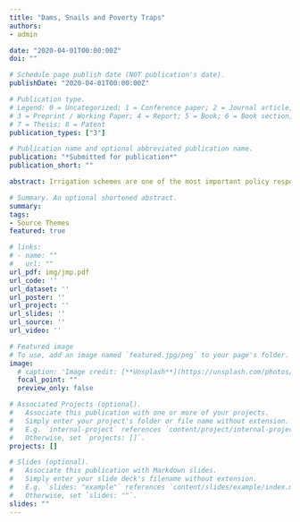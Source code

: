 ```yaml
---
title: "Dams, Snails and Poverty Traps"
authors:
- admin

date: "2020-04-01T00:00:00Z"
doi: ""

# Schedule page publish date (NOT publication's date).
publishDate: "2020-04-01T00:00:00Z"

# Publication type.
# Legend: 0 = Uncategorized; 1 = Conference paper; 2 = Journal article;
# 3 = Preprint / Working Paper; 4 = Report; 5 = Book; 6 = Book section;
# 7 = Thesis; 8 = Patent
publication_types: ["3"]

# Publication name and optional abbreviated publication name.
publication: "*Submitted for publication*"
publication_short: ""

abstract: Irrigation schemes are one of the most important policy responses designed to reduce poverty, particularly in sub-Saharan Africa. Concomitantly, they facilitate the propagation of schistosomiasis, a water-based debilitating disease that is endemic in many developing countries. We study the economic impact of schistosomiasis in Burkina Faso via its burden on agricultural production. We use new data and new methods, merging high-resolution disease maps with agricultural survey data and using spatial densities of the intermediate vector of the disease, freshwater snails, as instrumental variables. We estimate that the elimination of the disease would increase average crop yields by 7\%, rising to 32\% for high infection clusters. Poorer households engaged in subsistence agriculture bear a far heavier disease burden than do richer ones: we show that schistosomiasis is both a driver and a consequence of poverty. We show that the returns to water resources development are significantly reduced once its health effects are taken into account. We reconcile these results with a theoretical framework which shows how the joint dynamics of disease and the production decisions of farmers create Pareto-inferior endemic Nash equilibria. The wealth-dependent disease reproduction rate (the $R_0$) is the key determinant of the stability of the equilibria, and can generate poverty traps. A stochastic extension of the model shows how this rate controls the probability flow between the system attractors. We show how social optima require deviations from separability proportional to the disease burden on the maximized utility paths, and how complete information on the feedback between wealth and disease can potentially allow farmers to escape the poverty trap.

# Summary. An optional shortened abstract.
summary:
tags:
- Source Themes
featured: true

# links:
# - name: ""
#   url: ""
url_pdf: img/jmp.pdf
url_code: ''
url_dataset: ''
url_poster: ''
url_project: ''
url_slides: ''
url_source: ''
url_video: ''

# Featured image
# To use, add an image named `featured.jpg/png` to your page's folder. 
image:
  # caption: 'Image credit: [**Unsplash**](https://unsplash.com/photos/jdD8gXaTZsc)'
  focal_point: ""
  preview_only: false

# Associated Projects (optional).
#   Associate this publication with one or more of your projects.
#   Simply enter your project's folder or file name without extension.
#   E.g. `internal-project` references `content/project/internal-project/index.md`.
#   Otherwise, set `projects: []`.
projects: []

# Slides (optional).
#   Associate this publication with Markdown slides.
#   Simply enter your slide deck's filename without extension.
#   E.g. `slides: "example"` references `content/slides/example/index.md`.
#   Otherwise, set `slides: ""`.
slides: ""
---
```


